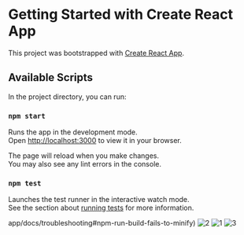 # Getting Started with Create React App

This project was bootstrapped with [Create React App](https://github.com/facebook/create-react-app).

## Available Scripts

In the project directory, you can run:

### `npm start`

Runs the app in the development mode.\
Open [http://localhost:3000](http://localhost:3000) to view it in your browser.

The page will reload when you make changes.\
You may also see any lint errors in the console.

### `npm test`

Launches the test runner in the interactive watch mode.\
See the section about [running tests](https://facebook.github.io/create-react-app/docs/running-tests) for more information.

app/docs/troubleshooting#npm-run-build-fails-to-minify)
![2](https://github.com/21ita28/regform/assets/139788764/1b14af69-d13a-4e63-97e7-a29165359799)
![1](https://github.com/21ita28/regform/assets/139788764/34347f26-0ad6-41a9-81ff-652b977639fc)
![3](https://github.com/21ita28/regform/assets/139788764/99560f14-d62f-431e-ae48-ebda93ba56e3)
